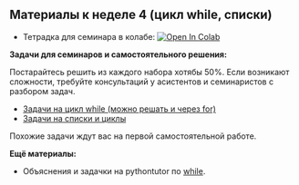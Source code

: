 ## Материалы к неделе 4 (цикл while, списки)

* Тетрадка для семинара в колабе: [![Open In Colab](https://colab.research.google.com/assets/colab-badge.svg)](https://colab.research.google.com/github/hse-econ-data-science/dap_2024/blob/main/sem04_lists_while_loops/sem04_lists_while.ipynb)

__Задачи для семинаров и самостоятельного решения:__ 

Постарайтесь решить из каждого набора хотябы 50%. Если возникают сложности, требуйте консультаций у асистентов и семинаристов с разбором задач. 

* [Задачи на цикл while (можно решать и через for)](https://contest.yandex.ru/contest/48283/problems/)
* [Задачи на списки и циклы](https://contest.yandex.ru/contest/48285/problems/) 


Похожие задачи ждут вас на первой самостоятельной работе. 

__Ещё материалы:__ 

* Объяснения и задачки на pythontutor по [while](https://pythontutor.ru/lessons/while/).
